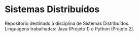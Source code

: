 # Sistemas Distribuídos
Repositório destinado à disciplina de Sistemas Distribuídos.\
Linguagens trabalhadas: Java (Projeto 1) e Python (Projeto 2).
